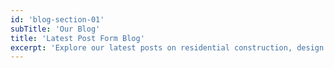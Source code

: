 ```yaml
---
id: 'blog-section-01'
subTitle: 'Our Blog'
title: 'Latest Post Form Blog'
excerpt: 'Explore our latest posts on residential construction, design trends, and sustainable practices tailored for homeowners.'
---
```

